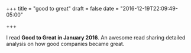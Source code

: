 +++
title = "good to great"
draft = false
date = "2016-12-19T22:09:49-05:00"

+++

I read **Good to Great in January 2016**. An awesome read sharing detailed analysis on how good companies became great.

